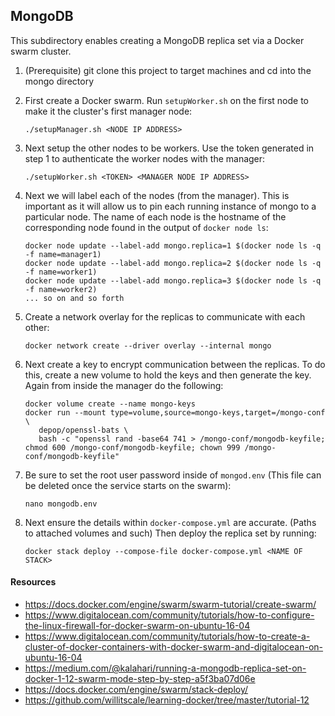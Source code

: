 ## MongoDB

This subdirectory enables creating a MongoDB replica set via a Docker swarm
cluster.

1. (Prerequisite) git clone this project to target machines and cd into the mongo directory

2. First create a Docker swarm. Run `setupWorker.sh` on the first node to make it
the cluster's first manager node:
    
    `./setupManager.sh <NODE IP ADDRESS>`

3. Next setup the other nodes to be workers. Use the token generated in step 1
to authenticate the worker nodes with the manager:

    `./setupWorker.sh <TOKEN> <MANAGER NODE IP ADDRESS>`

4. Next we will label each of the nodes (from the manager). This is important as it will allow 
us to pin each running instance of mongo to a particular node. The name of each node is the hostname
of the corresponding node found in the output of `docker node ls`:

    ```
   docker node update --label-add mongo.replica=1 $(docker node ls -q -f name=manager1)
   docker node update --label-add mongo.replica=2 $(docker node ls -q -f name=worker1)
   docker node update --label-add mongo.replica=3 $(docker node ls -q -f name=worker2)
   ... so on and so forth
    ```

5. Create a network overlay for the replicas to communicate with each other:

    `docker network create --driver overlay --internal mongo`
    
6. Next create a key to encrypt communication between the replicas. To do this, create a new volume to 
hold the keys and then generate the key. Again from inside the manager do the following:

    ```
   docker volume create --name mongo-keys
   docker run --mount type=volume,source=mongo-keys,target=/mongo-conf  \
       depop/openssl-bats \
       bash -c "openssl rand -base64 741 > /mongo-conf/mongodb-keyfile; chmod 600 /mongo-conf/mongodb-keyfile; chown 999 /mongo-conf/mongodb-keyfile"
   ```
    
6. Be sure to set the root user password inside of `mongod.env`
(This file can be deleted once the service starts on the swarm):

    `nano mongodb.env`
    
7. Next ensure the details within `docker-compose.yml` are accurate. (Paths to attached
 volumes and such) Then deploy the replica set by running:

    `docker stack deploy --compose-file docker-compose.yml <NAME OF STACK>`

#### Resources
- https://docs.docker.com/engine/swarm/swarm-tutorial/create-swarm/
- https://www.digitalocean.com/community/tutorials/how-to-configure-the-linux-firewall-for-docker-swarm-on-ubuntu-16-04
- https://www.digitalocean.com/community/tutorials/how-to-create-a-cluster-of-docker-containers-with-docker-swarm-and-digitalocean-on-ubuntu-16-04
- https://medium.com/@kalahari/running-a-mongodb-replica-set-on-docker-1-12-swarm-mode-step-by-step-a5f3ba07d06e
- https://docs.docker.com/engine/swarm/stack-deploy/
- https://github.com/willitscale/learning-docker/tree/master/tutorial-12